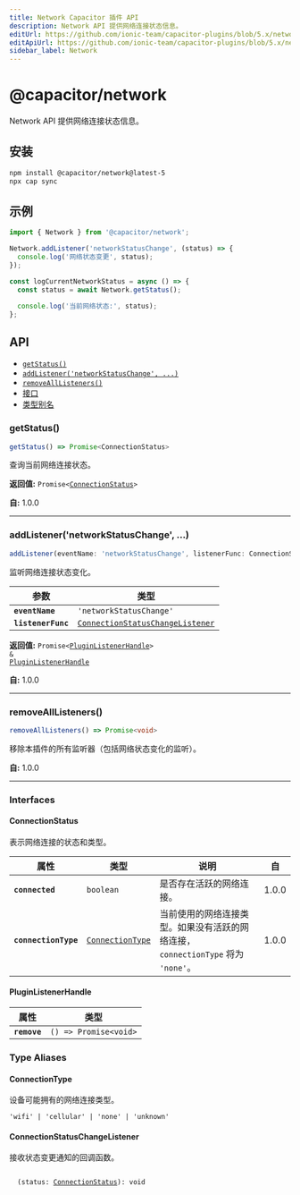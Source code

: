 ```yaml
---
title: Network Capacitor 插件 API
description: Network API 提供网络连接状态信息。
editUrl: https://github.com/ionic-team/capacitor-plugins/blob/5.x/network/README.md
editApiUrl: https://github.com/ionic-team/capacitor-plugins/blob/5.x/network/src/definitions.ts
sidebar_label: Network
---
```


# @capacitor/network

Network API 提供网络连接状态信息。

## 安装

```bash
npm install @capacitor/network@latest-5
npx cap sync
```

## 示例

```typescript
import { Network } from '@capacitor/network';

Network.addListener('networkStatusChange', (status) => {
  console.log('网络状态变更', status);
});

const logCurrentNetworkStatus = async () => {
  const status = await Network.getStatus();

  console.log('当前网络状态:', status);
};
```

## API

<docgen-index>

- [`getStatus()`](#getstatus)
- [`addListener('networkStatusChange', ...)`](#addlistenernetworkstatuschange-)
- [`removeAllListeners()`](#removealllisteners)
- [接口](#interfaces)
- [类型别名](#type-aliases)

</docgen-index>

<docgen-api>
<!--Update the source file JSDoc comments and rerun docgen to update the docs below-->

### getStatus()

```typescript
getStatus() => Promise<ConnectionStatus>
```

查询当前网络连接状态。

**返回值:** <code>Promise&lt;<a href="#connectionstatus">ConnectionStatus</a>&gt;</code>

**自:** 1.0.0

---

### addListener('networkStatusChange', ...)

```typescript
addListener(eventName: 'networkStatusChange', listenerFunc: ConnectionStatusChangeListener) => Promise<PluginListenerHandle> & PluginListenerHandle
```

监听网络连接状态变化。

| 参数               | 类型                                                                                      |
| ------------------ | ----------------------------------------------------------------------------------------- |
| **`eventName`**    | <code>'networkStatusChange'</code>                                                        |
| **`listenerFunc`** | <code><a href="#connectionstatuschangelistener">ConnectionStatusChangeListener</a></code> |

**返回值:** <code>Promise&lt;<a href="#pluginlistenerhandle">PluginListenerHandle</a>&gt; & <a href="#pluginlistenerhandle">PluginListenerHandle</a></code>

**自:** 1.0.0

---

### removeAllListeners()

```typescript
removeAllListeners() => Promise<void>
```

移除本插件的所有监听器（包括网络状态变化的监听）。

**自:** 1.0.0

---

### Interfaces

#### ConnectionStatus

表示网络连接的状态和类型。

| 属性                 | 类型                                                      | 说明                                                                             | 自    |
| -------------------- | --------------------------------------------------------- | -------------------------------------------------------------------------------- | ----- |
| **`connected`**      | <code>boolean</code>                                      | 是否存在活跃的网络连接。                                                         | 1.0.0 |
| **`connectionType`** | <code><a href="#connectiontype">ConnectionType</a></code> | 当前使用的网络连接类型。如果没有活跃的网络连接，`connectionType` 将为 `'none'`。 | 1.0.0 |

#### PluginListenerHandle

| 属性         | 类型                                      |
| ------------ | ----------------------------------------- |
| **`remove`** | <code>() =&gt; Promise&lt;void&gt;</code> |

### Type Aliases

#### ConnectionType

设备可能拥有的网络连接类型。

<code>'wifi' | 'cellular' | 'none' | 'unknown'</code>

#### ConnectionStatusChangeListener

接收状态变更通知的回调函数。

<code>
  (status: <a href="#connectionstatus">ConnectionStatus</a>): void
</code>

</docgen-api>
